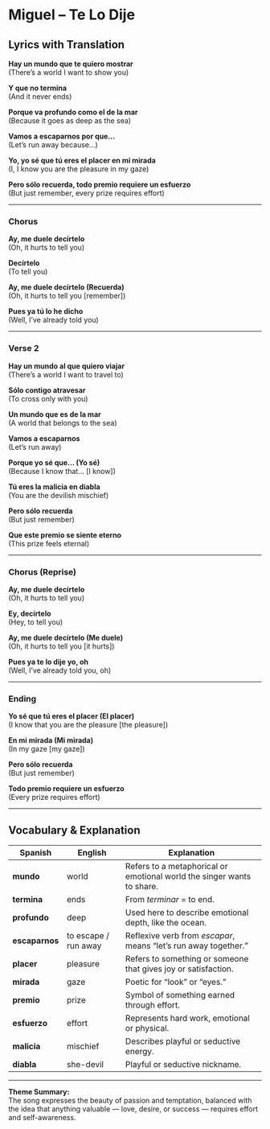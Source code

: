 # Miguel – Te Lo Dije

## Lyrics with Translation

**Hay un mundo que te quiero mostrar**  
(There’s a world I want to show you)  

**Y que no termina**  
(And it never ends)  

**Porque va profundo como el de la mar**  
(Because it goes as deep as the sea)  

**Vamos a escaparnos por que...**  
(Let’s run away because...)  

**Yo, yo sé que tú eres el placer en mi mirada**  
(I, I know you are the pleasure in my gaze)  

**Pero sólo recuerda, todo premio requiere un esfuerzo**  
(But just remember, every prize requires effort)  


---
### Chorus

**Ay, me duele decírtelo**  
(Oh, it hurts to tell you)  

**Decírtelo**  
(To tell you)  

**Ay, me duele decírtelo (Recuerda)**  
(Oh, it hurts to tell you [remember])  

**Pues ya tú lo he dicho**  
(Well, I’ve already told you)  


---
### Verse 2

**Hay un mundo al que quiero viajar**  
(There’s a world I want to travel to)  

**Sólo contigo atravesar**  
(To cross only with you)  

**Un mundo que es de la mar**  
(A world that belongs to the sea)  

**Vamos a escaparnos**  
(Let’s run away)  

**Porque yo sé que... (Yo sé)**  
(Because I know that... [I know])  

**Tú eres la malicia en diabla**  
(You are the devilish mischief)  

**Pero sólo recuerda**  
(But just remember)  

**Que este premio se siente eterno**  
(This prize feels eternal)  


---
### Chorus (Reprise)

**Ay, me duele decírtelo**  
(Oh, it hurts to tell you)  

**Ey, decírtelo**  
(Hey, to tell you)  

**Ay, me duele decírtelo (Me duele)**  
(Oh, it hurts to tell you [it hurts])  

**Pues ya te lo dije yo, oh**  
(Well, I’ve already told you, oh)  


---
### Ending

**Yo sé que tú eres el placer (El placer)**  
(I know that you are the pleasure [the pleasure])  

**En mi mirada (Mi mirada)**  
(In my gaze [my gaze])  

**Pero sólo recuerda**  
(But just remember)  

**Todo premio requiere un esfuerzo**  
(Every prize requires effort)  


---
## Vocabulary & Explanation

| Spanish | English | Explanation |
|----------|----------|-------------|
| **mundo** | world | Refers to a metaphorical or emotional world the singer wants to share. |
| **termina** | ends | From *terminar* = to end. |
| **profundo** | deep | Used here to describe emotional depth, like the ocean. |
| **escaparnos** | to escape / run away | Reflexive verb from *escapar*, means “let’s run away together.” |
| **placer** | pleasure | Refers to something or someone that gives joy or satisfaction. |
| **mirada** | gaze | Poetic for “look” or “eyes.” |
| **premio** | prize | Symbol of something earned through effort. |
| **esfuerzo** | effort | Represents hard work, emotional or physical. |
| **malicia** | mischief | Describes playful or seductive energy. |
| **diabla** | she-devil | Playful or seductive nickname. |

---

**Theme Summary:**  
The song expresses the beauty of passion and temptation, balanced with the idea that anything valuable — love, desire, or success — requires effort and self-awareness.
